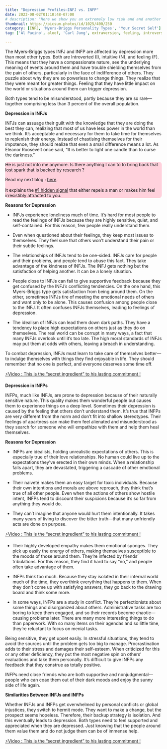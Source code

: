 ```yaml
---
title: "Depression Profiles—INFJ vs. INFP"
date: 2023-08-02T01:10:48-07:00
# description: "Here we show you an extremely low risk and and another medium risk approach to earn passive income "
thumbnail: https://picsum.photos/id/1025/400/250
category: [INFJ, 'Myers-Briggs Personality Types', 'Your Secret Self']
tag: ['Al Pacino', aloof, 'Carl Jung', extraversion, feeling, introversion, introvert, judging, MBTI, Myers-Briggs, perceiving, personality, personality type, psychology, relationships, thinking, 'Tiger Woods']

---
```


The Myers-Briggs types INFJ and INFP are affected by depression more than most other types. Both are Introverted (I), intuitive (N), and feeling (F). This means that they have a compassionate nature, see the underlying meaning of events around them and have trouble shielding themselves from the pain of others, particularly in the face of indifference of others. They puzzle about why they are so powerless to change things. They realize that they were meant for greater things. Feeling that they have little impact on the world or situations around them can trigger depression.

Both types tend to be misunderstood, partly because they are so rare—together comprising less than 3 percent of the overall population.


**Depression in INFJs**

INFJs can assuage their guilt with the knowledge that they are doing the best they can, realizing that most of us have less power in the world than we think. It’s acceptable and necessary for them to take time for themselves to replenish their energy. Instead of chastising themselves for their impotence, they should realize that even a small difference means a lot. As Eleanor Roosevelt once said, “It is better to light one candle than to curse the darkness.”

<div style="background-color: #FFD1DC; border-radius: 9px;">
He is just not into me anymore. Is there anything I can to to bring back that lost spark that is backed by research ? 

Read my next blog : <a id="aflink" href="/wp/what-makes-him-want-only-you" class="two" target="_blank" title="Video : This is the “secret ingredient” to his lasting commitment">here</a>.</br></br>It explains the <a id="aflink" href="/wp/what-makes-him-want-only-you" class="two" target="_blank" title="Video : This is the “secret ingredient” to his lasting commitment">#1 hidden signal</a> that either repels a man or makes 
him feel irresistibly attracted to you.
</div>

**Reasons for Depression**

* INFJs experience loneliness much of time. It’s hard for most people to read the feelings of INFJs because they are highly sensitive, quiet, and self-contained. For this reason, few people really understand them.

* Even when questioned about their feelings, they keep most issues to themselves. They feel sure that others won’t understand their pain or their subtle feelings.

* The relationships of INFJs tend to be one-sided. INFJs care for people and their problems, and people tend to abuse this fact. They take advantage of the kindness of INFJs. The INFJ gets nothing but the satisfaction of helping another. It can be a lonely situation.

* People close to INFJs can fail to give supportive feedback because they get confused by the INFJ’s conflicting tendencies. On the one hand, this Myers-Briggs type gets satisfaction from being around them. On the other, sometimes INFJs tire of meeting the emotional needs of others and want only to be alone. This causes confusion among people close to the INFJ. It often confuses INFJs themselves, leading to feelings of depression.

* The idealism of INFJs can lead them down dark paths. They have a tendency to place high expectations on others just as they do on themselves. The real world can be corrupt in many ways, a fact that many INFJs overlook until it’s too late. The high moral standards of INFJs may put them at odds with others, leaving a breach in understanding.

To combat depression, INFJs must learn to take care of themselves better—to indulge themselves with things they find enjoyable in life. They should remember that no one is perfect, and everyone deserves some time off.

<p><a id="aflink" href="https://hop.clickbank.net/?affiliate=klayu&vendor=hissecret&lp=0" class="one" target="_blank" title="⚡Video : This is the “secret ingredient” to his lasting commitment !">⚡Video : This is the “secret ingredient” to his lasting commitment !</a></p>

**Depression in INFPs**

INFPs, much like INFJs, are prone to depression because of their naturally sensitive nature. This quality makes them wonderful people but causes them to experience things on a deep level. Sometimes their depression is caused by the feeling that others don’t understand them. It’s true that INFPs are very different from the norm and don’t fit into shallow stereotypes. Their feelings of apartness can make them feel alienated and misunderstood as they search for someone who will empathize with them and help them heal themselves.

**Reasons for Depression**

* INFPs are idealists, holding unrealistic expectations of others. This is especially true of their love relationships. No human could live up to the expectations they’ve erected in their own minds. When a relationship falls apart, they are devastated, triggering a cascade of other emotional problems.

* Their naiveté makes them an easy target for toxic individuals. Because their own intentions and morals are above reproach, they think that’s true of all other people. Even when the actions of others show hostile intent, INFPs tend to discount their suspicions because it’s so far from anything they would do. 

* They can’t imagine that anyone would hurt them intentionally. It takes many years of living to discover the bitter truth—that many unfriendly acts are done on purpose.

<p><a id="aflink" href="https://hop.clickbank.net/?affiliate=klayu&vendor=hissecret&lp=0" class="one" target="_blank" title="⚡Video : This is the “secret ingredient” to his lasting commitment !">⚡Video : This is the “secret ingredient” to his lasting commitment !</a></p>

* Their highly developed empathy makes them emotional sponges. They pick up easily the energy of others, making themselves susceptible to the moods of those around them. They’re infected by friends’ tribulations. For this reason, they find it hard to say “no,” and people often take advantage of them.

* INFPs think too much. Because they stay isolated in their internal world much of the time, they overthink everything that happens to them. When they don’t come up with satisfying answers, they go back to the drawing board and think some more.

* In some ways, INFPs are a study in conflict. They’re perfectionists about some things and disorganized about others. Administrative tasks are too boring to keep them engaged, and so their records become chaotic—causing problems later. There are many more interesting things to do than paperwork. With so many items on their agendas and so little time, they’re reluctant to focus on menial tasks.

Being sensitive, they get upset easily. In stressful situations, they tend to avoid the sources until the problem gets too big to manage. Procrastination adds to their stress and damages their self-esteem. When criticized for this or any other deficiency, they put the most negative spin on others’ evaluations and take them personally. It’s difficult to give INFPs any feedback that they construe as totally positive.

INFPs need close friends who are both supportive and nonjudgmental—people who can coax them out of their dark moods and enjoy the sunny side of life again.


**Similarities Between INFJs and INFPs**

Whether INFJs and INFPs get overwhelmed by personal conflicts or global injustices, they switch to hermit mode. They want to make a change, but the prospect seems hopeless. Therefore, their backup strategy is isolation. And this eventually leads to depression. Both types need to feel supported and appreciated when they are depressed. Just knowing that the people around them value them and do not judge them can be of immense help.

<p><a id="aflink" href="https://hop.clickbank.net/?affiliate=klayu&vendor=hissecret&lp=0" class="one" target="_blank" title="⚡Video : This is the “secret ingredient” to his lasting commitment !">⚡Video : This is the “secret ingredient” to his lasting commitment !</a></p>
